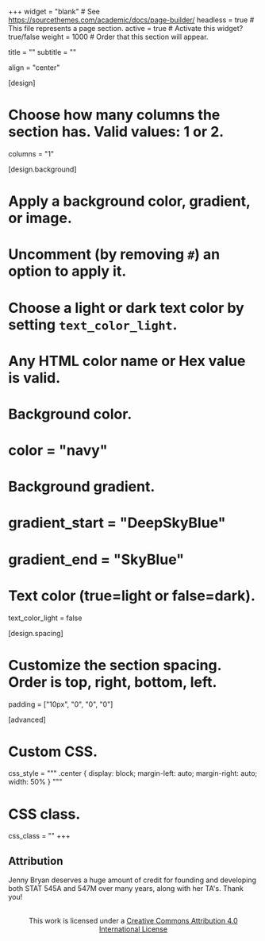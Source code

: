 +++
widget = "blank"  # See https://sourcethemes.com/academic/docs/page-builder/
headless = true  # This file represents a page section.
active = true  # Activate this widget? true/false
weight = 1000  # Order that this section will appear.

title = ""
subtitle = ""

align = "center"

[design]
  # Choose how many columns the section has. Valid values: 1 or 2.
  columns = "1"

[design.background]
  # Apply a background color, gradient, or image.
  #   Uncomment (by removing `#`) an option to apply it.
  #   Choose a light or dark text color by setting `text_color_light`.
  #   Any HTML color name or Hex value is valid.

  # Background color.
  # color = "navy"
  
  # Background gradient.
  # gradient_start = "DeepSkyBlue"
  # gradient_end = "SkyBlue"
  
  # Text color (true=light or false=dark).
  text_color_light = false

[design.spacing]
  # Customize the section spacing. Order is top, right, bottom, left.
  padding = ["10px", "0", "0", "0"]

[advanced]
 # Custom CSS. 
 css_style = """
.center {
  display: block;
  margin-left: auto;
  margin-right: auto;
  width: 50%
}
 """
 
 # CSS class.
 css_class = ""
+++

## Attribution

Jenny Bryan deserves a huge amount of credit for founding and developing both STAT 545A and 547M over many years, along with her TA's. Thank you!

<p style="text-align:center">
  <br />This work is licensed under a <a rel="license" href="http://creativecommons.org/licenses/by/4.0/">Creative Commons Attribution 4.0 International License</a>
</p>